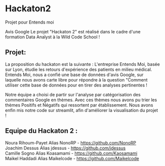 # Hackaton2
Projet pour Entends moi

Avis Google Le projet "Hackaton 2" est réalisé dans le cadre d'une formation Data Analyst à la Wild Code School !

## Projet:

La proposition du hackaton est la suivante : L'entreprise Entends Moi, basée sur Lyon, étudie les retours d'expérience des patients en milieu médical. Entends Moi, nous a confié une base de données d'avis Google, sur laquelle nous avons carte libre pour répondre à la question "Comment utiliser cette base de données pour en tirer des analyses pertinentes !

Notre équipe a choisi de partir sur l'analyse par catégorisation des commentaires Google en thèmes. Avec ces thèmes nous avons pu trier les thèmes Positifs et Négatifs qui ressortent par établissement. Nous avons enfin mis notre code sur streamlit, afin d'améliorer la visualisation du projet !

## Equipe du Hackaton 2 :

Noura Rihoum-Payet Alias NonoRP - https://github.com/NonoRP  
Joachim Dessus Alias jdessus - https://github.com/jdessus  
Camille Sogno Alias Koasamami - https://github.com/Kaosamami  
Maikel Haddadi Alias Maikelcode - https://github.com/Maikelcode
